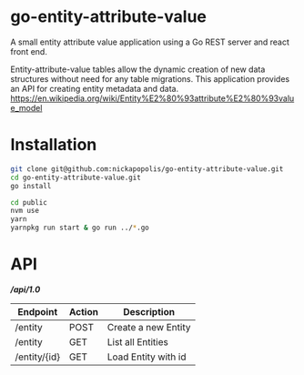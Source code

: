 # go-entity-attribute-value
A small entity attribute value application using a Go REST server and react front end.

Entity-attribute-value tables allow the dynamic creation of new data structures without need for any table migrations. This application provides an API for creating entity metadata and data.
https://en.wikipedia.org/wiki/Entity%E2%80%93attribute%E2%80%93value_model

# Installation
```bash
git clone git@github.com:nickapopolis/go-entity-attribute-value.git
cd go-entity-attribute-value.git
go install

cd public
nvm use
yarn
yarnpkg run start & go run ../*.go
```

# API
***/api/1.0***

Endpoint | Action | Description
--- | --- | ---
/entity | POST | Create a new Entity
/entity | GET | List all Entities
/entity/{id} | GET | Load Entity with id
